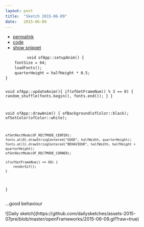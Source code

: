 ```yaml
---
layout: post
title:  "Sketch 2015-06-09"
date:   2015-06-09
---
```

<div class="code">
    <ul>
		<li><a href="{% post_url 2015-06-09-sketch %}">permalink</a></li>
		<li><a href="https://github.com/dailysketches/sketches-2015-07pre/tree/master/2015-06-09">code</a></li>
		<li><a href="#" class="snippet-button">show snippet</a></li>
	</ul>
    <pre class="snippet">
        <code class="cpp">void ofApp::setupAnim() {
    fontSize = 64;
    loadFonts();
    quarterHeight = halfHeight * 0.5;
}

void ofApp::updateAnim(){
    if(ofGetFrameNum() % 3 == 0) {
        random_shuffle(fonts.begin(), fonts.end());
    }
}

void ofApp::drawAnim() {
    ofBackground(ofColor::black);
    ofSetColor(ofColor::white);

    ofSetRectMode(OF_RECTMODE_CENTER);
    fonts.at(0).drawStringCentered("GOOD", halfWidth, quarterHeight);
    fonts.at(1).drawStringCentered("BEHAVIOUR", halfWidth, halfHeight + quarterHeight);
    ofSetRectMode(OF_RECTMODE_CORNER);

    if(ofGetFrameNum() == 60) {
        renderGif();
    }
}</code>
    </pre>
</div>
<p class="description">...good behaviour</p>
![Daily sketch](https://github.com/dailysketches/assets-2015-07pre/blob/master/openFrameworks/2015-06-09.gif?raw=true)
